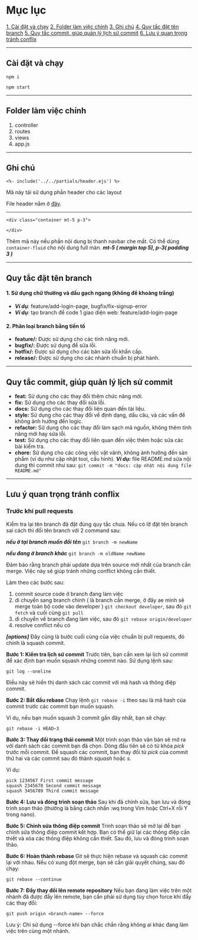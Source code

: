 # Mục lục

[1. Cài đặt và chạy](#cài-đặt-và-chạy)
[2. Folder làm việc chính](#folder-làm-việc-chính)
[3. Ghi chú](#ghi-chú)
[4. Quy tắc đặt tên branch](#quy-tắc-đặt-tên-branch)
[5. Quy tắc commit, giúp quản lý lịch sử commit](#quy-tắc-commit-giúp-quản-lý-lịch-sử-commit)
[6. Lưu ý quan trọng tránh conflix](#lưu-ý-quan-trọng-tránh-conflix)

---

## Cài đặt và chạy

```
npm i
```

```
npm start
```

---

## Folder làm việc chính

1. controller
2. routes
3. views
4. app.js

---

## Ghi chú

```
<%- include('../../partials/header.ejs') %>
```

Mã này tái sử dụng phần header cho các layout

File header nằm ở [đây](views/partials/header.ejs).

---

```
<div class="container mt-5 p-3">

</div>
```

Thêm mã này nếu phần nội dung bị thanh navbar che mất. Có thể dùng `container-fluid`
cho nội dung full màn. **_mt-5 ( margin top 5), p-3( padding 3 )_**

---

## Quy tắc đặt tên branch

#### 1. Sử dụng chữ thường và dấu gạch ngang (không để khoảng trắng)

- **_Ví dụ_**: feature/add-login-page, bugfix/fix-signup-error
- **_Ví dụ_**: tạo branch để code 1 giao diện web: feature/add-login-page

#### 2. Phân loại branch bằng tiền tố

- **feature/:** Được sử dụng cho các tính năng mới.
- **bugfix/:** Được sử dụng để sửa lỗi.
- **hotfix/:** Được sử dụng cho các bản sửa lỗi khẩn cấp.
- **release/:** Được sử dụng cho các nhánh chuẩn bị phát hành.

---

## Quy tắc commit, giúp quản lý lịch sử commit

- **feat:** Sử dụng cho các thay đổi thêm chức năng mới.
- **fix:** Sử dụng cho các thay đổi sửa lỗi.
- **docs:** Sử dụng cho các thay đổi liên quan đến tài liệu.
- **style:** Sử dụng cho các thay đổi về định dạng, dấu câu, và các vấn đề không ảnh hưởng đến logic.
- **refactor:** Sử dụng cho các thay đổi làm sạch mã nguồn, không thêm tính năng mới hay sửa lỗi.
- **test:** Sử dụng cho các thay đổi liên quan đến việc thêm hoặc sửa các bài kiểm tra.
- **chore:** Sử dụng cho các công việc vặt vãnh, không ảnh hưởng đến sản phẩm (ví dụ như cập nhật tool, cấu hình).
  **_Ví dụ:_** file README.md sửa nội dung thì commit như sau: `git commit -m "docs: cập nhật nội dung file README.md"`

---

## Lưu ý quan trọng tránh conflix

### Trước khi pull requests

Kiểm tra lại tên branch đã đặt đúng quy tắc chưa. Nếu có lỡ đặt tên branch sai cách thì đổi tên branch với 2 command sau:

**_nếu ở tại branch muốn đổi tên_**
`git branch -m newName`

**_nếu đang ở branch khác_**
`git branch -m oldName newName`

Đảm bảo rằng branch phải update dựa trên source mới nhất của branch cần merge. Việc này sẽ giúp tránh những conflict không cần thiết.

Làm theo các bước sau:

1. commit source code ở branch đang làm việc
2. di chuyển sang branch chính ( là branch cần merge, ở đây ae mình sẽ merge toàn bộ code vào developer ) `git checkout developer`, sau đó `git fetch` và cuối cùng `git pull`
3. di chuyển về branch đang làm việc, sau đó `git rebase origin/developer`
4. resolve conflict nếu có

**_[options]_** Đây cũng là bước cuối cùng của việc chuẩn bị pull requests, đó chính là squash commit.

**Bước 1: Kiểm tra lịch sử commit**
Trước tiên, bạn cần xem lại lịch sử commit để xác định bạn muốn squash những commit nào. Sử dụng lệnh sau:

`git log --oneline`

Điều này sẽ hiển thị danh sách các commit với mã hash và thông điệp commit.

**Bước 2: Bắt đầu rebase**
Chạy lệnh `git rebase -i` theo sau là mã hash của commit trước các commit bạn muốn squash.

Ví dụ, nếu bạn muốn squash 3 commit gần đây nhất, bạn sẽ chạy:

`git rebase -i HEAD~3`

**Bước 3: Thay đổi trạng thái commit**
Một trình soạn thảo văn bản sẽ mở ra với danh sách các commit bạn đã chọn. Dòng đầu tiên sẽ có từ khóa _pick_ trước mỗi commit. Để squash các commit, bạn thay đổi từ _pick_ của commit thứ hai và các commit sau đó thành _squash_ hoặc _s_.

Ví dụ:

```
pick 1234567 First commit message
squash 2345678 Second commit message
squash 3456789 Third commit message
```

**Bước 4: Lưu và đóng trình soạn thảo**
Sau khi đã chỉnh sửa, bạn lưu và đóng trình soạn thảo (thường là bằng cách nhấn :wq trong Vim hoặc Ctrl+X rồi Y trong nano).

**Bước 5: Chỉnh sửa thông điệp commit**
Trình soạn thảo sẽ mở lại để bạn chỉnh sửa thông điệp commit kết hợp. Bạn có thể giữ lại các thông điệp cần thiết và xóa các thông điệp không cần thiết. Sau đó, lưu và đóng trình soạn thảo.

**Bước 6: Hoàn thành rebase**
Git sẽ thực hiện rebase và squash các commit lại với nhau. Nếu có xung đột merge, bạn sẽ cần giải quyết chúng, sau đó chạy:

`git rebase --continue`

**Bước 7: Đẩy thay đổi lên remote repository**
Nếu bạn đang làm việc trên một nhánh đã được đẩy lên remote, bạn cần phải sử dụng tùy chọn force khi đẩy các thay đổi:

`git push origin <branch-name> --force`

Lưu ý: Chỉ sử dụng --force khi bạn chắc chắn rằng không ai khác đang làm việc trên cùng một nhánh.
